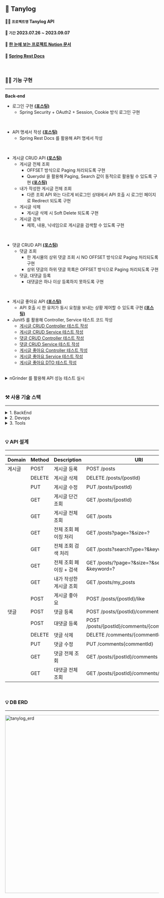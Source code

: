 ## 📝 Tanylog
#### 💁🏻 `프로젝트명` Tanylog API
#### 📆 `기간` 2023.07.26 ~ 2023.09.07
#### 📝 [한 눈에 보는 프로젝트 Notion 문서](https://concrete-blanket-9f9.notion.site/API-dc1a77668287447fa62575f273720631?pvs=4)
#### 📝 [Spring Rest Docs](http://15.165.146.174/docs/index.html)

<br>

### 💁🏻 기능 구현
---
**Back-end**

- 로그인 구현 **[(포스팅)](https://concrete-blanket-9f9.notion.site/OAuth2-0-18fe10f190e247b7a4c78ffcb6984c73?pvs=4)**
    - Spring Security + OAuth2 + Session, Cookie 방식 로그인 구현
</br>

- API 명세서 작성 **[(포스팅)](https://concrete-blanket-9f9.notion.site/Spring-Rest-Docs-API-0b39b79e12dc4135a493bdbefb6d419b?pvs=4)**
    - Spring Rest Docs 를 활용해 API 명세서 작성
</br>

- 게시글 CRUD API **[(포스팅)](https://concrete-blanket-9f9.notion.site/CRUD-c116ae9be9ea497f80a02a181a80b8fb?pvs=4)**
    - 게시글 전체 조회
        - OFFSET 방식으로 Paging 처리되도록 구현
        - Querydsl 을 활용해 Paging, Search 값이 동적으로 활용될 수 있도록 구현 **[(포스팅)](https://concrete-blanket-9f9.notion.site/JPQL-Querydsl-Paging-c5a5bececf7a4fba848db18c885494f0?pvs=4)**
    - 내가 작성한 게시글 전체 조회
        - 다른 조회 API 와는 다르게 비로그인 상태에서 API 호출 시 로그인 페이지로 Redirect 되도록 구현
    - 게시글 삭제
        - 게시글 삭제 시 Soft Delete 되도록 구현
    - 게시글 검색
        - 제목, 내용, 닉네임으로 게시글을 검색할 수 있도록 구현
</br>

- 댓글 CRUD API **[(포스팅)](https://concrete-blanket-9f9.notion.site/CRUD-aa8268333bba4ea18732577ac6751c97?pvs=4)**
    - 댓글 조회
        - 한 게시물의 상위 댓글 조회 시 NO OFFSET 방식으로 Paging 처리되도록 구현
        - 상위 댓글의 하위 댓글 목록은 OFFSET 방식으로 Paging 처리되도록 구현
    - 댓글, 대댓글 등록
        - 대댓글은 하나 이상 등록하지 못하도록 구현
</br>

- 게시글 좋아요 API **[(포스팅)](https://concrete-blanket-9f9.notion.site/API-8c4997d53eb84635a147a364341a62fc?pvs=4)**
    - API 호출 시 한 유저가 동시 요청을 보내는 상황 제어할 수 있도록 구현 **[(포스팅)](https://concrete-blanket-9f9.notion.site/cc55c11e313c47569165a0a7993f1a65?pvs=4)**
- Junit5 를 활용해 Controller, Service 테스트 코드 작성
    - [게시글 CRUD Controller 테스트 작성](https://concrete-blanket-9f9.notion.site/CRUD-Controller-e7407bbc40414661968f42ec72eb2974?pvs=4)
    - [게시글 CRUD Service 테스트 작성](https://concrete-blanket-9f9.notion.site/CRUD-Service-2ef18de798804efa9e911e35048ffbe4?pvs=4)
    - [댓글 CRUD Controller 테스트 작성](https://concrete-blanket-9f9.notion.site/CRUD-Controller-40a3675112a144f7ab3af3931f5d9c75?pvs=4)
    - [댓글 CRUD Service 테스트 작성](https://concrete-blanket-9f9.notion.site/CRUD-Service-79470e6b467848a8b0150260f2365bf4?pvs=4)
    - [게시글 좋아요 Controller 테스트 작성](https://concrete-blanket-9f9.notion.site/Controller-b28593cca94b41f7bde0ea3b99819b98?pvs=4)
    - [게시글 좋아요 Service 테스트 작성](https://concrete-blanket-9f9.notion.site/Service-5110d1a36b7242ada51c0c3c4379d929?pvs=4)
    - [게시글 좋아요 DTO 테스트 작성](https://concrete-blanket-9f9.notion.site/DTO-717f07cea7cc4594bece68e2a6e9d8f3?pvs=4)
      
</br>

<details>
<summary> nGrinder 를 활용해 API 성능 테스트 실시 </summary>
<div>
    
- 커버링 인덱스를 적용해 성능 개선
- 약 3배의 성능 개선 성공
- 성능 개선 전 10 분간 성능 테스트 
    - 가상 유저 99 명 기준 
    - 평균 테스트 시간 20 초 
    - 최고 TPS 8
    - <img width="1028" alt="성능 개선 전 엔그라인더" src="https://github.com/juni8453/Tanylog/assets/79444040/e695d198-4267-4f58-a1a9-284657a062a2">
     
- 성능 개선 후 10 분간 성능 테스트
    - 가상 유저 99 명 기준
    - 평균 테스트 시간 9.5 초
    - 최고 TPS 14 
    - <img width="1335" alt="성능 개선 후 엔 그라인더" src="https://github.com/juni8453/Tanylog/assets/79444040/83af80b1-9573-492f-a850-d16a6eccc6da">

- 성능 개선 전 Postman 기준 속도 측정
    - 응답 시간 약 1.3 초
    - <img width="1014" alt="스크린샷 2023-09-09 오후 3 45 29" src="https://github.com/juni8453/Tanylog/assets/79444040/3e15a380-dd22-494f-9c37-4165ae336b6e">
- 성능 개선 후 Postman 기준 속도 측정
    - 응답 시간 약 0.4 초     
    - <img width="1009" alt="스크린샷 2023-09-09 오후 3 46 33" src="https://github.com/juni8453/Tanylog/assets/79444040/62cd8410-8e02-4a11-a89a-087ce75d8d22">

</div>
</details>
</br>

### ⚒ 사용 기술 스택

---
<details>
<summary> 1. BackEnd </summary>
<div>

- Java 11
- Gradle
- MySQL 8
- Spring Boot
- Spring Data JPA
- Querydsl
- Spring Security
- Spring Rest Docs
- Junit5

</div>
</details>

<details>
<summary> 2. Devops </summary>
<div>

- AWS EC2
- GitHub Actions
- Docker

</div>
</details>
   
<details>
<summary> 3. Tools </summary>
<div>

- IntelliJ
- Git, GitHub

</div>
</details>
   
<br>

### 💡 API 설계

---

| Domain | Method | Description | URI |
|-----------|--------|-----------|-------------|
| 게시글      | POST | 게시글 등록   | POST /posts |
|           | DELETE | 게시글 삭제  | DELETE /posts/{postId} |
|           | PUT | 게시글 수정    | PUT /posts/{postId} |
|           | GET | 게시글 단건 조회 | GET /posts/{postId} |       
|           | GET | 게시글 전체 조회 | GET /posts |
|           | GET | 전체 조회 페이징 처리 | GET /posts?page=?&size=? |
|           | GET | 전체 조회 검색 처리 | GET /posts?searchType=?&keyword=? |
|           | GET | 전체 조회 페이징 + 검색 | GET /posts/?page=?&size=?&searchType=?&keyword=? |
|           | GET | 내가 작성한 게시글 조회 | GET /posts/my_posts |
|           | POST | 게시글 좋아요 | POST /posts/{postId}/like |
| 댓글       | POST | 댓글 등록 | POST /posts/{postId}/comments |
|           | POST | 대댓글 등록 | POST /posts/{postId}/comments/{commentId}/reply |
|           | DELETE | 댓글 삭제 | DELETE /comments/{commentId} |
|           | PUT | 댓글 수정 | PUT /comments{commentId} |
|           | GET | 댓글 전체 조회 | GET /posts/{postId}/comments |
|           | GET | 대댓글 전체 조회 | GET /posts/{postId}/comments/{commentId} |

<br>

### 💡 DB ERD

---
<img width="583" alt="tanylog_erd" src="https://github.com/juni8453/Tanylog/assets/79444040/17e655ea-e933-4e6b-8e97-721a51405353">
